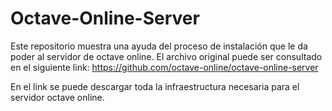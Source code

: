 # Octave-Online-Server
Este repositorio muestra una ayuda del proceso de instalación que le da poder al servidor de octave online. El archivo original puede ser consultado en el siguiente link: https://github.com/octave-online/octave-online-server 

En el link se puede descargar toda la infraestructura necesaria para el servidor octave online.


